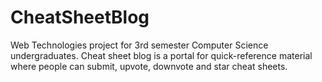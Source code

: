 # CheatSheetBlog
Web Technologies project for 3rd semester Computer Science undergraduates. Cheat sheet blog is a portal for quick-reference material where people can submit, upvote, downvote and star cheat sheets.

